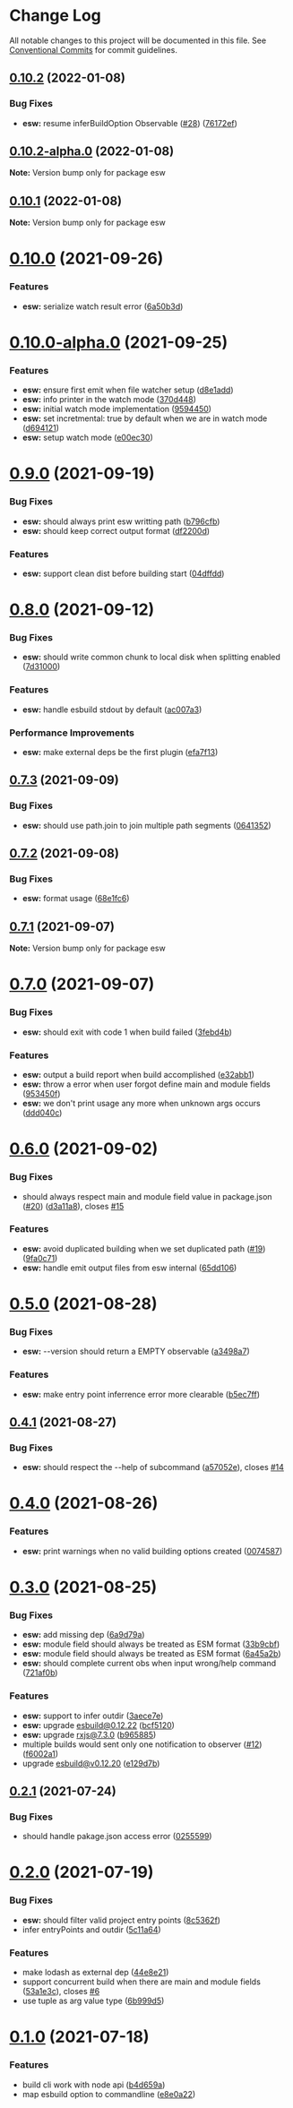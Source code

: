 # Change Log

All notable changes to this project will be documented in this file.
See [Conventional Commits](https://conventionalcommits.org) for commit guidelines.

## [0.10.2](https://github.com/lbwa/esw/compare/esw@0.10.2-alpha.0...esw@0.10.2) (2022-01-08)

### Bug Fixes

- **esw:** resume inferBuildOption Observable ([#28](https://github.com/lbwa/esw/issues/28)) ([76172ef](https://github.com/lbwa/esw/commit/76172ef75cc3dc73bf4a3954989cafb9de9b8564))

## [0.10.2-alpha.0](https://github.com/lbwa/esw/compare/esw@0.10.1...esw@0.10.2-alpha.0) (2022-01-08)

**Note:** Version bump only for package esw

## [0.10.1](https://github.com/lbwa/esw/compare/esw@0.10.0...esw@0.10.1) (2022-01-08)

**Note:** Version bump only for package esw

# [0.10.0](https://github.com/lbwa/esw/compare/esw@0.10.0-alpha.0...esw@0.10.0) (2021-09-26)

### Features

- **esw:** serialize watch result error ([6a50b3d](https://github.com/lbwa/esw/commit/6a50b3d98040d404cfa89c5e62114a061bacc257))

# [0.10.0-alpha.0](https://github.com/lbwa/esw/compare/esw@0.9.0...esw@0.10.0-alpha.0) (2021-09-25)

### Features

- **esw:** ensure first emit when file watcher setup ([d8e1add](https://github.com/lbwa/esw/commit/d8e1add9236c76f010f68af262c4504ec09b5cba))
- **esw:** info printer in the watch mode ([370d448](https://github.com/lbwa/esw/commit/370d448320bdbbf78a33b7502200f99e8a395df2))
- **esw:** initial watch mode implementation ([9594450](https://github.com/lbwa/esw/commit/9594450972daa2fde6811dfd58aa95581b6405ab))
- **esw:** set incretmental: true by default when we are in watch mode ([d694121](https://github.com/lbwa/esw/commit/d694121b2a42351f0b1045aa56ec5a8c020b46f1))
- **esw:** setup watch mode ([e00ec30](https://github.com/lbwa/esw/commit/e00ec308003f339b632844c8b8e4fe104029189c))

# [0.9.0](https://github.com/lbwa/esw/compare/esw@0.8.0...esw@0.9.0) (2021-09-19)

### Bug Fixes

- **esw:** should always print esw writting path ([b796cfb](https://github.com/lbwa/esw/commit/b796cfbaf506a6d48607cc3583cdf937b56bde64))
- **esw:** should keep correct output format ([df2200d](https://github.com/lbwa/esw/commit/df2200d8c071bba4a4b67c84554d29e0432fa899))

### Features

- **esw:** support clean dist before building start ([04dffdd](https://github.com/lbwa/esw/commit/04dffdd8d6939b4d100d952936db32f49b84c14c))

# [0.8.0](https://github.com/lbwa/esw/compare/esw@0.7.3...esw@0.8.0) (2021-09-12)

### Bug Fixes

- **esw:** should write common chunk to local disk when splitting enabled ([7d31000](https://github.com/lbwa/esw/commit/7d31000a00e0dae80edf274baa1ff821d74371f6))

### Features

- **esw:** handle esbuild stdout by default ([ac007a3](https://github.com/lbwa/esw/commit/ac007a39673474040f668ac8b3aaf51ebb63c67e))

### Performance Improvements

- **esw:** make external deps be the first plugin ([efa7f13](https://github.com/lbwa/esw/commit/efa7f1345cd88c0173b56688a70cc43e941b971a))

## [0.7.3](https://github.com/lbwa/esw/compare/esw@0.7.2...esw@0.7.3) (2021-09-09)

### Bug Fixes

- **esw:** should use path.join to join multiple path segments ([0641352](https://github.com/lbwa/esw/commit/0641352c4d838fe0d7190234e3dd7d00f753204e))

## [0.7.2](https://github.com/lbwa/esw/compare/esw@0.7.1...esw@0.7.2) (2021-09-08)

### Bug Fixes

- **esw:** format usage ([68e1fc6](https://github.com/lbwa/esw/commit/68e1fc65a06e33afa351bb1eb7b94f4292ee5e99))

## [0.7.1](https://github.com/lbwa/esw/compare/esw@0.7.0...esw@0.7.1) (2021-09-07)

**Note:** Version bump only for package esw

# [0.7.0](https://github.com/lbwa/esw/compare/esw@0.6.0...esw@0.7.0) (2021-09-07)

### Bug Fixes

- **esw:** should exit with code 1 when build failed ([3febd4b](https://github.com/lbwa/esw/commit/3febd4bfdf821d3150a755cf296947fcf3d5f53d))

### Features

- **esw:** output a build report when build accomplished ([e32abb1](https://github.com/lbwa/esw/commit/e32abb18616bd078d8b3879e276e430d97eaeba8))
- **esw:** throw a error when user forgot define main and module fields ([953450f](https://github.com/lbwa/esw/commit/953450f387953613029a32c71e099a97e85e5c8b))
- **esw:** we don't print usage any more when unknown args occurs ([ddd040c](https://github.com/lbwa/esw/commit/ddd040c9c1dfcc51bb89e5c4a224ee9831599688))

# [0.6.0](https://github.com/lbwa/esw/compare/esw@0.5.0...esw@0.6.0) (2021-09-02)

### Bug Fixes

- should always respect main and module field value in package.json ([#20](https://github.com/lbwa/esw/issues/20)) ([d3a11a8](https://github.com/lbwa/esw/commit/d3a11a8bbf8d3accf42fe7ab4cc63f1fe19fa387)), closes [#15](https://github.com/lbwa/esw/issues/15)

### Features

- **esw:** avoid duplicated building when we set duplicated path ([#19](https://github.com/lbwa/esw/issues/19)) ([9fa0c71](https://github.com/lbwa/esw/commit/9fa0c719255a477dd53cbb0e35c5230da179b8c6))
- **esw:** handle emit output files from esw internal ([65dd106](https://github.com/lbwa/esw/commit/65dd10643558a205a8b1b2a342703ecc9cbe260e))

# [0.5.0](https://github.com/lbwa/esw/compare/esw@0.4.1...esw@0.5.0) (2021-08-28)

### Bug Fixes

- **esw:** --version should return a EMPTY observable ([a3498a7](https://github.com/lbwa/esw/commit/a3498a78244311a54d5343611f3db5ffbdc8608e))

### Features

- **esw:** make entry point inferrence error more clearable ([b5ec7ff](https://github.com/lbwa/esw/commit/b5ec7ff173731642401aa37b65d409391669f2be))

## [0.4.1](https://github.com/lbwa/esw/compare/esw@0.4.0...esw@0.4.1) (2021-08-27)

### Bug Fixes

- **esw:** should respect the --help of subcommand ([a57052e](https://github.com/lbwa/esw/commit/a57052e654301616bb72be69d2bb44cfdb3b26fb)), closes [#14](https://github.com/lbwa/esw/issues/14)

# [0.4.0](https://github.com/lbwa/esw/compare/esw@0.3.0...esw@0.4.0) (2021-08-26)

### Features

- **esw:** print warnings when no valid building options created ([0074587](https://github.com/lbwa/esw/commit/007458775a476dc88e24512226550b6b8a5d6480))

# [0.3.0](https://github.com/lbwa/esw/compare/esw@0.2.1...esw@0.3.0) (2021-08-25)

### Bug Fixes

- **esw:** add missing dep ([6a9d79a](https://github.com/lbwa/esw/commit/6a9d79a6c4d9efd54fe89e44ac35c39f40961d83))
- **esw:** module field should always be treated as ESM format ([33b9cbf](https://github.com/lbwa/esw/commit/33b9cbf46c17bf17c618338a61b076438feeb0c1))
- **esw:** module field should always be treated as ESM format ([6a45a2b](https://github.com/lbwa/esw/commit/6a45a2b95aa6cafdd8dbd1c4efae203c71780267))
- **esw:** should complete current obs when input wrong/help command ([721af0b](https://github.com/lbwa/esw/commit/721af0bfc1fe608e0949d83292810fb8df96bd7b))

### Features

- **esw:** support to infer outdir ([3aece7e](https://github.com/lbwa/esw/commit/3aece7e3b253ee16b86e331c890b304213924ae0))
- **esw:** upgrade esbuild@0.12.22 ([bcf5120](https://github.com/lbwa/esw/commit/bcf5120c2512bf876f06a636fbb72247a0f2288b))
- **esw:** upgrade rxjs@7.3.0 ([b965885](https://github.com/lbwa/esw/commit/b965885898e8b01b67d36130395c091f417f6eae))
- multiple builds would sent only one notification to observer ([#12](https://github.com/lbwa/esw/issues/12)) ([f6002a1](https://github.com/lbwa/esw/commit/f6002a1cb3cab9889468b8e6a3b71a290b218fd6))
- upgrade esbuild@v0.12.20 ([e129d7b](https://github.com/lbwa/esw/commit/e129d7bc5567c49fe82ac8fb83ea7ed7208ea578))

## [0.2.1](https://github.com/lbwa/esw/compare/esw@0.2.0...esw@0.2.1) (2021-07-24)

### Bug Fixes

- should handle pakage.json access error ([0255599](https://github.com/lbwa/esw/commit/02555992c933fa29950d6fa4d2b605eb195103be))

# [0.2.0](https://github.com/lbwa/esw/compare/esw@0.1.0...esw@0.2.0) (2021-07-19)

### Bug Fixes

- **esw:** should filter valid project entry points ([8c5362f](https://github.com/lbwa/esw/commit/8c5362ff1b13fda822b7f6e2640fe4a4d30256e6))
- infer entryPoints and outdir ([5c11a64](https://github.com/lbwa/esw/commit/5c11a64b30f86001bd30d31b77da26518b21020d))

### Features

- make lodash as external dep ([44e8e21](https://github.com/lbwa/esw/commit/44e8e216a63243219062f018b13183773c3c5319))
- support concurrent build when there are main and module fields ([53a1e3c](https://github.com/lbwa/esw/commit/53a1e3cff3ba96a5af49c46675db6753efda0a19)), closes [#6](https://github.com/lbwa/esw/issues/6)
- use tuple as arg value type ([6b999d5](https://github.com/lbwa/esw/commit/6b999d51e65d359f989c549d068f3473ee884911))

# [0.1.0](https://github.com/lbwa/esw/compare/esw@0.0.1-alpha.1...esw@0.1.0) (2021-07-18)

### Features

- build cli work with node api ([b4d659a](https://github.com/lbwa/esw/commit/b4d659a38483f4fa9351ea7dbae034771934150b))
- map esbuild option to commandline ([e8e0a22](https://github.com/lbwa/esw/commit/e8e0a223a59c97925901f3d730e24cae837da9bc))
